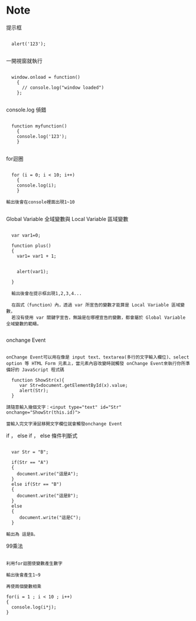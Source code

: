 # Note

提示框

```

  alert('123');
  
```

一開視窗就執行

```

  window.onload = function() 
    {
      // console.log("window loaded")
    };
    
```

console.log 偵錯

```

  function myfunction()
    {
    console.log('123');
    }
    
```

for迴圈

```

  for (i = 0; i < 10; i++) 
    { 
    console.log(i);
    }
    
輸出後會在console裡面出現1~10


```

Global Variable 全域變數與 Local Variable 區域變數


```

  var var1=0;

  function plus()
  {
    var1= var1 + 1;


    alert(var1);

  }
  
  輸出後會在提示框出現1,2,3,4...
  
  在函式（function）內，透過 var 所宣告的變數才能算是 Local Variable 區域變數，
  若沒有使用 var 關鍵字宣告，無論是在哪裡宣告的變數，都會屬於 Global Variable 全域變數的範疇。
  
```

onchange Event

```

onChange Event可以用在像是 input text、textarea(多行的文字輸入欄位)、select option 等 HTML Form 元素上，當元素內容改變時就觸發 onChange Event來執行你所準備好的 JavaScript 程式碼

  function ShowStr(x){
     var Str=document.getElementById(x).value;
     alert(Str);
  }

請隨意輸入幾個文字：<input type="text" id="Str" onchange="ShowStr(this.id)">

當輸入完文字滑鼠移開文字欄位就會觸發onchange Event

```

if ， else if ， else 條件判斷式

```

  var Str = "B";
  
  if(Str == "A")
  {
    document.write("這是A");
  }
  else if(Str == "B")
  {
    document.write("這是B");
  }
  else
  {
     document.write("這是C");
  }

輸出為 這是B。

```

99乘法

```

利用for迴圈使變數產生數字

輸出後會產生1~9

再使兩個變數相乘

for(i = 1 ; i < 10 ; i++)
{
  console.log(i*j);
}

```



